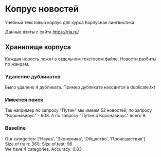 # Копрус новостей
Учебный текстовый корпус для курса Корпусная лингвистика.

Данные взяты с сайта https://ria.ru/

## Хранилище корпуса
Каждая новость лежит в отдельном текстовом файле.
Новости разбиты по жанрам.

### Удаление дубликатов
Было удалено 4 дубликата. Пример дубликата находится в duplicate.txt

### Имеется поиск
Так например по запросу "Путин" мы имеем 52 новостей, по запросу "Коронавирус" - 908. А по запросу "Путин и Коронавирус" всего 9.

### Baseline
Our categories: ['Наука', 'Экономика', 'Общество', 'Происшествия']  
Size of train: 380; Size of test: 96  
We have 4 categories. Accuracy: 0.83

